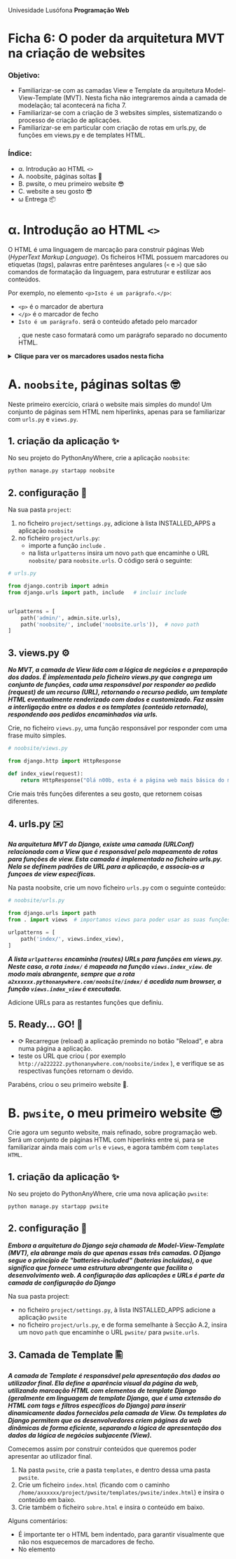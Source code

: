 Univesidade Lusófona
**Programação Web**

# Ficha 6: O poder da arquitetura MVT na criação de websites

### Objetivo:
* Familiarizar-se com as camadas View e Template da arquitetura Model-View-Template (MVT). Nesta ficha não integraremos ainda a camada de modelação; tal acontecerá na ficha 7.
* Familiarizar-se com a criação de 3 websites simples, sistematizando o processo de criação de aplicações.
* Familiarizar-se em particular com criação de rotas em urls.py, de funções em views.py e de templates HTML.

### Índice:
* &alpha;. Introdução ao HTML `<>`
* A. noobsite, páginas soltas 👶
* B. pwsite, o meu primeiro website 😎
* C. website a seu gosto 😎
* &omega; Entrega 📦

# &alpha;. Introdução ao HTML `<>`

O HTML é uma linguagem de marcação para construir páginas Web (*HyperText Markup Language*). Os ficheiros HTML possuem marcadores ou etiquetas (*tags*), palavras entre parênteses angulares (`<` e `>`) que são comandos de formatação da linguagem, para estruturar e estilizar aos conteúdos. 

Por exemplo, no elemento `<p>Isto é um parágrafo.</p>`:
* `<p>` é o marcador de abertura
* `</p>` é o marcador de fecho
* `Isto é um parágrafo.` será o conteúdo afetado pelo marcador <p>, que neste caso formatará como um parágrafo separado no documento HTML.

<details>
 
 <summary><b>Clique para ver os marcadores usados nesta ficha</b></summary>

* `<h1>` = marcador que define um titulo - heading1, a fonte ficando graaande (`<h2>` um subtítulo, `<h3>` um subsubtítulo, ...)
* `<p>` = marcador que define um parágrafo
* `<ul>` = marcador que define uma lista não numerada (`<ol>` para lista numerada)
* `<li>` = marcador que define uma linha
* `<a>` = marcador de âncora para hiperlink, especificado como valor do atributo `href` 
* `<nav>` = marcador de menu de navegação, contendo hiperlinks para outras páginas
- `<html lang="pt">`: Define o início do documento HTML e especifica o idioma (neste caso, português).
- `<head>`: Define informações sobre o documento, como título, metadados e links para scripts e estilos.
- `<meta charset="UTF-8">`: Define o conjunto de caracteres (UTF-8) para garantir a correta exibição de caracteres especiais.
- `<meta name="viewport" content="width=device-width, initial-scale=1.0">`: Define como o conteúdo deve ser renderizado em dispositivos móveis.
- `<title>`: Define o título da página, exibido na barra de título do navegador.
- `<style>`: Permite incluir estilos CSS diretamente no documento HTML.
- `<body>`: Define o corpo do documento, onde todo o conteúdo visível é colocado.
- `<header>`, `<main>`, `<footer>`: São elementos semânticos (sem formatação específica que os distinga) que definem partes específicas do conteúdo da página (cabeçalho, conteúdo principal e rodapé, respectivamente).

Estes marcadores são fundamentais para criar a estrutura e o conteúdo de uma página web, permitindo que os desenvolvedores organizem e apresentem informações de forma clara e semântica.

Dentro de um marcador podem ser especificados pares de `atributo="valor"`. Os atributos modificam os resultados padrões dos elementos e os valores caracterizam essa mudança. Utilizará nesta ficha o atributo:
* `href`= atributo que define o URL da hiperligação

</details>


# A. `noobsite`, páginas soltas 🤓

Neste primeiro exercício, criará o website mais simples do mundo! Um conjunto de páginas sem HTML nem hiperlinks, apenas para se familiarizar com `urls.py` e `views.py`.

## 1. criação da aplicação ✨

No seu projeto do PythonAnyWhere, crie a aplicação `noobsite`:

```bash
python manage.py startapp noobsite
```

## 2. configuração 🔧

Na sua pasta `project`:
1. no ficheiro `project/settings.py`, adicione à lista INSTALLED_APPS a aplicação `noobsite`
1. no ficheiro `project/urls.py`:
    * importe a função `include` . 
    * na lista `urlpatterns` insira um novo `path` que encaminhe o URL `noobsite/` para `noobsite.urls`. O código será o seguinte:

```Python
# urls.py

from django.contrib import admin
from django.urls import path, include   # incluir include


urlpatterns = [
    path('admin/', admin.site.urls),
    path('noobsite/', include('noobsite.urls')),  # novo path 
]
```

## 3. views.py ⚙️

***No MVT, a camada de View lida com a lógica de negócios e a preparação dos dados. É implementada pelo ficheiro views.py que congrega um conjunto de funções, cada uma responsável por responder ao pedido (request) de um recurso (URL), retornando o recurso pedido, um template HTML eventualmente renderizado com dados e customizado. Faz assim a interligação entre os dados e os templates (conteúdo retornado), respondendo aos pedidos encaminhados via urls.***

Crie, no ficheiro `views.py`, uma função responsável por responder com uma frase muito simples.

```Python
# noobsite/views.py

from django.http import HttpResponse

def index_view(request):
    return HttpResponse("Olá n00b, esta é a página web mais básica do mundo!")
```

Crie mais três funções diferentes a seu gosto, que retornem coisas diferentes.

## 4. urls.py ✉️

***Na arquitetura MVT do Django, existe uma camada (URLConf) relacionada com a View que é responsável pelo mapeamento de rotas para funções de view. Esta camada é implementada no ficheiro urls.py. Nela se definem padrões de URL para a aplicação, e associa-os a funçoes de view específicas.***

Na pasta noobsite, crie um novo ficheiro `urls.py` com o seguinte conteúdo:

```Python
# noobsite/urls.py

from django.urls import path
from . import views  # importamos views para poder usar as suas funções

urlpatterns = [
    path('index/', views.index_view),
]
```
***A lista `urlpatterns` encaminha (*routes*) URLs para funções em views.py. Neste caso, a rota `index/` é mapeada na função `views.index_view`. de modo mais abrangente, sempre que a rota `a2xxxxxx.pythonanywhere.com/noobsite/index/` é acedida num browser, a função `views.index_view` é executada.***

Adicione URLs para as restantes funções que definiu.

## 5. Ready... GO! 🏁

* ⟳ Recarregue (reload) a aplicação premindo no botão "Reload", e abra numa página a aplicação.
* teste os URL que criou ( por exemplo `http://a222222.pythonanywhere.com/noobsite/index` ), e verifique se as respectivas funções retornam o devido.

Parabéns, criou o seu primeiro website 🥳.



# B. `pwsite`, o meu primeiro website 😎

Crie agora um segunto website, mais refinado, sobre programação web. Será um conjunto de páginas HTML com hiperlinks entre si, para se familiarizar ainda mais com `urls` e `views`, e agora também com `templates HTML`.

## 1. criação da aplicação ✨

No seu projeto do PythonAnyWhere, crie uma nova aplicação `pwsite`:

```bash
python manage.py startapp pwsite
```

## 2. configuração 🔧

***Embora a arquitetura do Django seja chamada de Model-View-Template (MVT), ela abrange mais do que apenas essas três camadas. O Django segue o princípio de "batteries-included" (baterias incluídas), o que significa que fornece uma estrutura abrangente que facilita o desenvolvimento web. A configuração das aplicações e URLs é parte da camada de configuração do Django***

Na sua pasta project:
* no ficheiro `project/settings.py`, à lista INSTALLED_APPS adicione a aplicação `pwsite`
* no ficheiro `project/urls.py`, e de forma semelhante à Secção A.2, insira um novo `path` que encaminhe o URL `pwsite/` para `pwsite.urls`.

## 3. Camada de Template 🖺
***A camada de Template é responsável pela apresentação dos dados ao utilizador final. Ela define a aparência visual da página da web, utilizando marcação HTML com elementos de template Django (geralmente em linguagem de template Django, que é uma extensão do HTML com tags e filtros específicos do Django) para inserir dinamicamente dados fornecidos pela camada de View. Os templates do Django permitem que os desenvolvedores criem páginas da web dinâmicas de forma eficiente, separando a lógica de apresentação dos dados da lógica de negócios subjacente (View).***

Comecemos assim por construir conteúdos que queremos poder apresentar ao utilizador final. 

1. Na pasta `pwsite`, crie a pasta `templates`, e dentro dessa uma pasta `pwsite`.
2. Crie um ficheiro `index.html` (ficando com o caminho `/home/axxxxxx/project/pwsite/templates/pwsite/index.html`) e insira o conteúdo em baixo.
3. Crie também o ficheiro `sobre.html` e insira o conteúdo em baixo.

Alguns comentários:
* É importante ter o HTML bem indentado, para garantir visualmente que não nos esquecemos de marcadores de fecho.
* No elemento <style> podemos estilizar elementos HTML (o chamado CSS). Neste caso, `background:purple` indica que o body tem cor de fundo roxo, e `color:white` que a cor de texto branco. Mude a seu gosto estes atributos. Daqui a umas semanas aprenderá muito mais sobre esta tecnologia CSS.

#### index.html
```HTML
<!DOCTYPE html>
<html lang="pt">
<head>
    <meta charset="UTF-8">
    <meta name="viewport" content="width=device-width, initial-scale=1.0">
    <title>Programação Web</title>
    <style>
        body {
            background: purple;
            color: white;
        }
    </style>
</head>
<body>
    <header>
        <h1>Programação Web</h1>
    </header>

    <main>
        <h2>Construindo o Futuro da Web</h2>
        <p>Neste curso, exploraremos diversas tecnologias essenciais para o desenvolvimento web moderno:</p>
        <ul>
            <li><strong>Python e Django:</strong> Utilizados para construir aplicações web robustas e escaláveis, para perfecionistas com prazos.</li>
            <li><strong>HTML, CSS e JavaScript:</strong> Essenciais para criar a estrutura, estilo e interatividade das páginas web.</li>
        </ul>
        <p>Vamos mergulhar a fundo nestas tecnologias e aprender a criar experiências incríveis na web!</p>
    </main>

    <footer>
        <p>&copy; 2024 Programação Web, Universidade Lusófona - Todos os direitos reservados.</p>
    </footer>

</body>
</html>
```

#### sobre.html


```html
<!DOCTYPE html>
<html lang="pt-br">
<head>
    <meta charset="UTF-8">
    <meta name="viewport" content="width=device-width, initial-scale=1.0">
    <title>Programação Web</title>
</head>
<body>

    <header>
        <h1>Programação Web</h1>
    </header>

    <main>
      <h2>Descrição</h2>
      <p>A disciplina de Programação Web na Universidade Lusófona é oferecida aos estudantes dos cursos de Engenharia Informática e Informática de Gestão no 2º ano e segundo semestre.</p>
      <p>Neste curso, os alunos mergulham nas tecnologias e conceitos fundamentais para o desenvolvimento de aplicações web modernas e escaláveis.</p>

      <h2>Conteúdo</h2>
      <p>Os alunos aprenderão a utilizar linguagens como HTML, CSS e JavaScript para criar interfaces de usuário interativas e responsivas.</p>
      <p>Também serão introduzidos aos frameworks de desenvolvimento web, como Django, que facilitam a construção de aplicações web robustas e eficientes.</p>

      <h2>Objetivos de Aprendizagem</h2>
      <p>O principal objetivo desta disciplina é capacitar os alunos com as habilidades necessárias para projetar, desenvolver e implantar aplicações web funcionais e esteticamente atraentes.</p>
      <p>Além disso, os alunos serão incentivados a explorar as melhores práticas de desenvolvimento web, bem como a importância da acessibilidade, usabilidade e segurança na criação de websites e aplicações.</p>
    </main>

    <footer>
        <p>&copy; 2024 Programação Web, Universidade Lusófona - Todos os direitos reservados.</p>
    </footer>

</body>
</html>
```
#### interesses.html

Crie uma terceira página onde fala daquilo que tem mais gostado de aprender em PW, coisas que gostaria de aprender ou acha interessante nesta área, ou ideias de sites que possa vir a fazer.


## 4. Camada de View (implementada por views.py) ⚙️

***No MVT, a camada de View lida com a lógica de negócios e a preparação dos dados. É implementada pelo ficheiro views.py, um conjunto de funções, cada uma responsável por responder ao pedido (request) de um recurso (URL), retornando o recurso pedido, um template HTML eventualmente renderizado com dados e customizado. Faz assim a interligação entre os dados e os templates (conteúdo retornado), respondendo aos pedidos encaminhados via urls.***

No ficheiro `views.py`, crie funções que renderizem o conteúdo. Por exemplo, para retornar o ficheiro `index.html` está implementada a função `index_view` (nas funções view use o prefixo `_view`).

```Python
# pwsite/views.py

from django.shortcuts import render

def index_view(request):
    return render(request, "pwsite/index.html")
```

Inclua uma função para renderizar `sobre.html` e outra `interesses.html`. 

Experimente passar como contexto a data, e apresente-a no footer em vez do ano, recorrendo ao módulo datetime, de forma a que esta apareça na pagina home (veja os slides da aula).

## 5. urls.py ✉️

***Na arquitetura MVT do Django, existe uma camada extra, URLConf, relacionada com a View. É responsável pelo mapeamento de rotas para funções de view. Esta camada é implementada no ficheiro urls.py. Nela se definem padrões de URL para a aplicação, associados a funçoes de view específicas.***

Na pasta `/pwsite`, crie um novo ficheiro `urls.py`. Em baixo apresenta-se já configurado com a rota para index_view.

Alguns comentários:
* declaramos `app_name = 'pwsite'`, para evitar qualquer ambiguidade de URLs, quando temos multiplas aplicações num mesmo projeto. 
* A lista `urlpatterns` encaminha (*routes*) URLs para funções em views.py. Neste caso, encaminha o URL `index/` para a função `view.index_view`. Adicione URLs para as restantes funções que definiu.
* Cada rota tem um `name`. Será necessário para construir hiperlinks.

```Python
# pwsite/urls.py

from django.urls import path
from . import views  # importamos views para poder usar as suas funções

app_name = 'pwsite'

urlpatterns = [
    path('index/', views.index_view, name='index'),
]
```

## 6. hiperlinks 🔗

Uma das propriedades chave de um website é podermos navegar entre as páginas HTML através de hiperlinks. Adicione um menu de navegação com hiperlinks para cada uma das páginas, permitindo assim navegar de uma pagina para a outra. Para tal, 
* crie um marcador `<nav>` de navegação
* dentro deste crie marcadores `<a>` com hiperlinks para as três páginas.
* Insira este elemento em todas as páginas HTML, dentro do elemento `<header>`, por baixo do elemento `<h1>`.

Em baixo, está o exemplo de um elemento `<nav>` apenas com um hiperlink `<a>`.  
      
```html
<nav>
  <a href="{% url 'pwsite:index' %}">Introducao</a>
</nav>
```

Alguns detalhes:
* o atributo `href` (hipertext reference) especifica o destino do link, um URL para o qual o link aponta, e para onde será redirecionado se o utilizador clicar neste.
* `{% url 'pwsite:index' %}`é um bloco da linguagem template do Django que especifica a rota: identifica o nome da aplicação (`pwsite`, que foi definido na variável `app_name` em `pwsite/urls.py`) e identifica a respetiva rota (`index`) 



## 7. Ready... GO! 🎉 

* ⟳ Recarregue (reload) a aplicação premindo no botão "Reload", e abra numa página a aplicação.
* teste os URL que criou, e verifique se as respectivas funções retornam o devido.

Parabéns, criou o seu segundo website 🥳🥳!


# C. Crie um website a seu gosto

Crie uma aplicação a seu gosto. Siga os passos anteriores:
1. ✨ criação da aplicação com `python manage.py startapp novaapp`
2. 🔧 configuração do ficheiro `project/settings.py` e `project/urls.py` com info da nova aplicação
3. `<>` criação da pasta `templates/novaapp`, e de um conjunto de pelo menos 3 ficheiros HTML simples, com conteúdos a seu gosto. se não tiver ideias de texto, pode usar https://www.lipsum.com/ para gerar texto em latim. o importante não é o conteudo, mas os passos do processo. Todas as páginas deverão ter um `header` e `footer` semelhante.
4.  ⚙️ definição em views.py de funções que renderizem os templates.
5. ✉️ criação do ficheiro `novaapp/urls.py` (use como base o ficheiro `project/urls.py`), definindo um `app_name`, e em urlpatterns os paths com URLs e respetivas funções em views com um `name` cada.
6. 🔗 criação de menu de navegação com hiperlinks para todas as páginas, que deverá estar presente no header de todas as páginas criadas.
7. ⟳ Recarregar (reload) a aplicação. Eventuais erros serão apresentados de forma explícita, pois está em modo debug.

Parabéns, criou o seu terceiro website 🥳🥳🥳! 

# &omega; Entrega 📦

Submeta no Moodle o link para cada uma das suas aplicações, Adicione `pwprofs` em Account\Education\teacher, para os professores poderem ajudar e verificar o código desenvolvido. 
